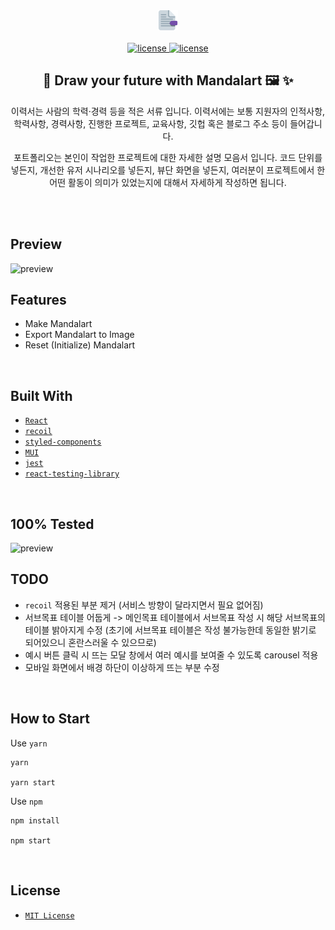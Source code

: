 <div align='center'>

  <img src='./public/logo.png' alt='logo' />
  <br /><br />
 
 <a href=''>
  <img src='https://img.shields.io/badge/license-MIT-red' alt='license' />
  <img src='https://img.shields.io/badge/version-1.0.0-yellow' alt='license' />
  
 </a>
  <h2> 🎨 Draw your future with Mandalart 🖼️ ✨ </h2>
  <p>이력서는 사람의 학력·경력 등을 적은 서류 입니다. 이력서에는 보통 지원자의 인적사항, 학력사항, 경력사항, 진행한 프로젝트, 교육사항, 깃헙 혹은 블로그 주소 등이 들어갑니다.</p>
  <p>포트폴리오는 본인이 작업한 프로젝트에 대한 자세한 설명 모음서 입니다. 코드 단위를 넣든지, 개선한 유저 시나리오를 넣든지, 뷰단 화면을 넣든지, 여러분이 프로젝트에서 한 어떤 활동이 의미가 있었는지에 대해서 자세하게 작성하면 됩니다.</p>
  <br /><br />
</div>

## Preview
<img src='./public/README/preview_02.png' alt='preview' />

<br />

## Features

- Make Mandalart
- Export Mandalart to Image
- Reset (Initialize) Mandalart 

<br />

## Built With

- [`React`](https://reactjs.org/)
- [`recoil`](https://jestjs.io/)
- [`styled-components`](https://styled-components.com/)
- [`MUI`](https://mui.com/)
- [`jest`](https://jestjs.io/)
- [`react-testing-library`](https://testing-library.com/)

<br />

## 100% Tested
<img src='./public/README/test.png' alt='preview' width='85%' />

<br />

## TODO

- `recoil` 적용된 부분 제거 (서비스 방향이 달라지면서 필요 없어짐)
- 서브목표 테이블 어둡게 -> 메인목표 테이블에서 서브목표 작성 시 해당 서브목표의 테이블 밝아지게 수정 
(초기에 서브목표 테이블은 작성 불가능한데 동일한 밝기로 되어있으니 혼란스러울 수 있으므로)
- 예시 버튼 클릭 시 뜨는 모달 창에서 여러 예시를 보여줄 수 있도록 carousel 적용 
- 모바일 화면에서 배경 하단이 이상하게 뜨는 부분 수정 

<br />

## How to Start 
Use `yarn`
```
yarn 

yarn start
```
Use `npm`
```
npm install

npm start
```

<br />

## License

- [`MIT License`]('./LICENSE')